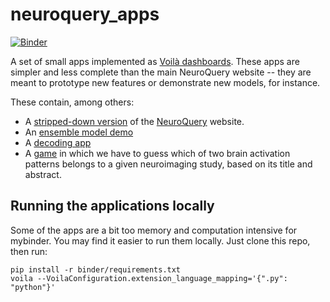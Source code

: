 # neuroquery_apps

[![Binder](https://mybinder.org/badge_logo.svg)](https://mybinder.org/v2/gh/neuroquery/neuroquery_apps/master?urlpath=%2Fvoila%2Frender%2Fminimal_dashboard.py)

A set of small apps implemented as [Voilà dashboards](https://github.com/voila-dashboards/voila). These apps are simpler and less complete than the main NeuroQuery website -- they are meant to prototype new features or demonstrate new models, for instance.

These contain, among others:

- A [stripped-down version](https://mybinder.org/v2/gh/neuroquery/neuroquery_apps/master?urlpath=%2Fvoila%2Frender%2Fminimal_dashboard.py) of the [NeuroQuery](https://neuroquery.org) website.
- An [ensemble model demo](https://mybinder.org/v2/gh/neuroquery/neuroquery_apps/master?urlpath=%2Fvoila%2Frender%2Fensemble_model_demo.py)
- A [decoding app](https://mybinder.org/v2/gh/neuroquery/neuroquery_apps/master?urlpath=%2Fvoila%2Frender%2Fdecoding.py)
- A [game](https://mybinder.org/v2/gh/neuroquery/neuroquery_apps/master?urlpath=%2Fvoila%2Frender%2Fguess_activations.py) in which we have to guess which of two brain activation patterns belongs to a given neuroimaging study, based on its title and abstract.

## Running the applications locally

Some of the apps are a bit too memory and computation intensive for mybinder.
You may find it easier to run them locally. Just clone this repo, then run:

```
pip install -r binder/requirements.txt
voila --VoilaConfiguration.extension_language_mapping='{".py": "python"}'
```
